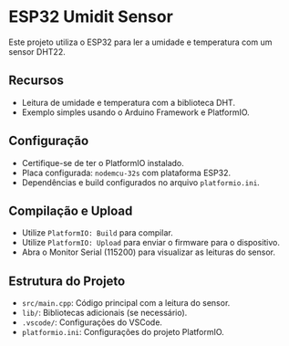 # ESP32 Umidit Sensor

Este projeto utiliza o ESP32 para ler a umidade e temperatura com um sensor DHT22.

## Recursos

- Leitura de umidade e temperatura com a biblioteca DHT.
- Exemplo simples usando o Arduino Framework e PlatformIO.

## Configuração

- Certifique-se de ter o PlatformIO instalado.
- Placa configurada: `nodemcu-32s` com plataforma ESP32.
- Dependências e build configurados no arquivo `platformio.ini`.

## Compilação e Upload

- Utilize `PlatformIO: Build` para compilar.
- Utilize `PlatformIO: Upload` para enviar o firmware para o dispositivo.
- Abra o Monitor Serial (115200) para visualizar as leituras do sensor.

## Estrutura do Projeto

- `src/main.cpp`: Código principal com a leitura do sensor.
- `lib/`: Bibliotecas adicionais (se necessário).
- `.vscode/`: Configurações do VSCode.
- `platformio.ini`: Configurações do projeto PlatformIO.
